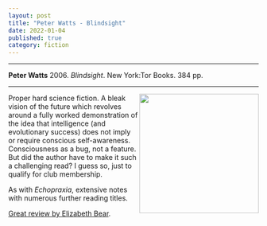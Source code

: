 ```yaml
---
layout: post
title: "Peter Watts - Blindsight"
date: 2022-01-04
published: true
category: fiction
---
```



***
<b>Peter Watts</b> 2006. _Blindsight_. New York:Tor Books.  384 pp.

***

<img align="right" width="240" src="https://i1.wp.com/www.tor.com/wp-content/uploads/2014/12/Blindsight-Peter-Watts.jpg?fit=225%2C337&type=vertical&quality=100&"> 
Proper hard science fiction.  A bleak vision of the future which revolves around a fully worked demonstration of the idea that intelligence (and evolutionary success) does not imply or require conscious self-awareness.  Consciousness as a bug, not a feature.  But did the author have to make it such a challenging read?  I guess so, just to qualify for club membership.

As with _Echopraxia_, extensive notes with numerous further reading titles. 

[Great review by Elizabeth Bear](https://www.tor.com/2011/03/03/best-sff-novels-of-the-decade-an-appreciation-of-blindsight/).

